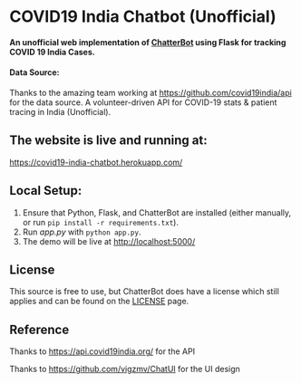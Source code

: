 # COVID19 India Chatbot (Unofficial)

#### An unofficial web implementation of [ChatterBot](https://github.com/gunthercox/ChatterBot) using Flask for tracking COVID 19 India Cases.

#### Data Source:
Thanks to the amazing team working at https://github.com/covid19india/api for the data source. A volunteer-driven API for COVID-19 stats & patient tracing in India (Unofficial).


## The website is live and running at:
https://covid19-india-chatbot.herokuapp.com/

## Local Setup:
 1. Ensure that Python, Flask, and ChatterBot are installed (either manually, or run `pip install -r requirements.txt`).
 2. Run *app.py* with `python app.py`.
 3. The demo will be live at [http://localhost:5000/](http://localhost:5000/)


## License
This source is free to use, but ChatterBot does have a license which still applies and can be found on the [LICENSE](https://github.com/gunthercox/ChatterBot/blob/master/LICENSE) page.

## Reference
Thanks to https://api.covid19india.org/ for the API

Thanks to https://github.com/vigzmv/ChatUI for the UI design
